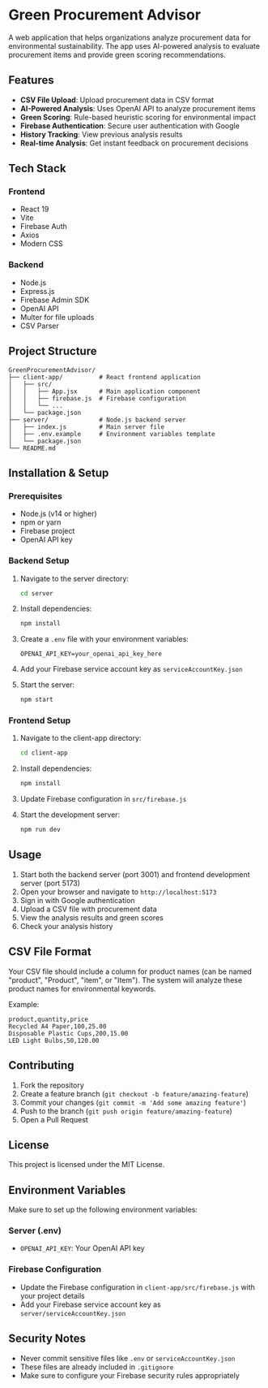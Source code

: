 # Green Procurement Advisor

A web application that helps organizations analyze procurement data for environmental sustainability. The app uses AI-powered analysis to evaluate procurement items and provide green scoring recommendations.

## Features

- **CSV File Upload**: Upload procurement data in CSV format
- **AI-Powered Analysis**: Uses OpenAI API to analyze procurement items
- **Green Scoring**: Rule-based heuristic scoring for environmental impact
- **Firebase Authentication**: Secure user authentication with Google
- **History Tracking**: View previous analysis results
- **Real-time Analysis**: Get instant feedback on procurement decisions

## Tech Stack

### Frontend
- React 19
- Vite
- Firebase Auth
- Axios
- Modern CSS

### Backend
- Node.js
- Express.js
- Firebase Admin SDK
- OpenAI API
- Multer for file uploads
- CSV Parser

## Project Structure

```
GreenProcurementAdvisor/
├── client-app/          # React frontend application
│   ├── src/
│   │   ├── App.jsx      # Main application component
│   │   ├── firebase.js  # Firebase configuration
│   │   └── ...
│   └── package.json
├── server/              # Node.js backend server
│   ├── index.js         # Main server file
│   ├── .env.example     # Environment variables template
│   └── package.json
└── README.md
```

## Installation & Setup

### Prerequisites
- Node.js (v14 or higher)
- npm or yarn
- Firebase project
- OpenAI API key

### Backend Setup

1. Navigate to the server directory:
   ```bash
   cd server
   ```

2. Install dependencies:
   ```bash
   npm install
   ```

3. Create a `.env` file with your environment variables:
   ```env
   OPENAI_API_KEY=your_openai_api_key_here
   ```

4. Add your Firebase service account key as `serviceAccountKey.json`

5. Start the server:
   ```bash
   npm start
   ```

### Frontend Setup

1. Navigate to the client-app directory:
   ```bash
   cd client-app
   ```

2. Install dependencies:
   ```bash
   npm install
   ```

3. Update Firebase configuration in `src/firebase.js`

4. Start the development server:
   ```bash
   npm run dev
   ```

## Usage

1. Start both the backend server (port 3001) and frontend development server (port 5173)
2. Open your browser and navigate to `http://localhost:5173`
3. Sign in with Google authentication
4. Upload a CSV file with procurement data
5. View the analysis results and green scores
6. Check your analysis history

## CSV File Format

Your CSV file should include a column for product names (can be named "product", "Product", "item", or "Item"). The system will analyze these product names for environmental keywords.

Example:
```csv
product,quantity,price
Recycled A4 Paper,100,25.00
Disposable Plastic Cups,200,15.00
LED Light Bulbs,50,120.00
```

## Contributing

1. Fork the repository
2. Create a feature branch (`git checkout -b feature/amazing-feature`)
3. Commit your changes (`git commit -m 'Add some amazing feature'`)
4. Push to the branch (`git push origin feature/amazing-feature`)
5. Open a Pull Request

## License

This project is licensed under the MIT License.

## Environment Variables

Make sure to set up the following environment variables:

### Server (.env)
- `OPENAI_API_KEY`: Your OpenAI API key

### Firebase Configuration
- Update the Firebase configuration in `client-app/src/firebase.js` with your project details
- Add your Firebase service account key as `server/serviceAccountKey.json`

## Security Notes

- Never commit sensitive files like `.env` or `serviceAccountKey.json`
- These files are already included in `.gitignore`
- Make sure to configure your Firebase security rules appropriately
